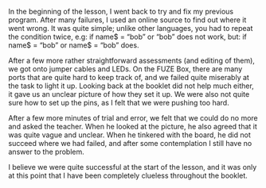 In the beginning of the lesson, I went back to try and fix my previous program. After many failures, I used an online source to 
find out where it went wrong. It was quite simple; unlike other languages, you had to repeat the condition twice, e.g: 
if name$ = “bob” or “bob” does not work, but: if name$ = “bob” or name$ = “bob” does.

After a few more rather straightforward assessments (and editing of them), we got onto jumper cables and LEDs. On the FUZE Box, 
there are many ports that are quite hard to keep track of, and we failed quite miserably at the task to light it up. Looking back 
at the booklet did not help much either, it gave us an unclear picture of how they set it up. We were also not quite sure how to 
set up the pins, as I felt that we were pushing too hard.

After a few more minutes of trial and error, we felt that we could do no more and asked the teacher. When he looked at the picture,
he also agreed that it was quite vague and unclear. When he tinkered with the board, he did not succeed where we had failed, and 
after some contemplation I still have no answer to the problem.

I believe we were quite successful at the start of the lesson, and it was only at this point that I have been completely clueless 
throughout the booklet.
